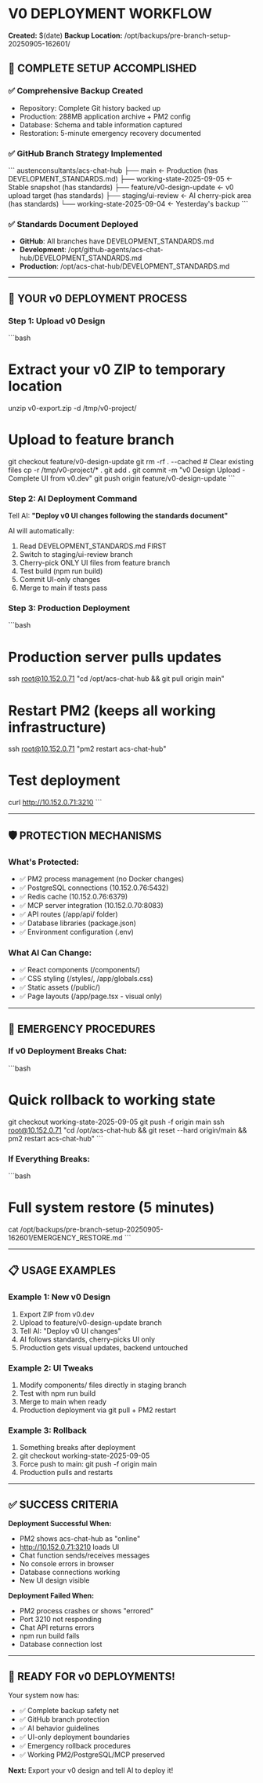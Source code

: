 # V0 DEPLOYMENT WORKFLOW
**Created:** $(date)
**Backup Location:** /opt/backups/pre-branch-setup-20250905-162601/

## 🎯 **COMPLETE SETUP ACCOMPLISHED**

### ✅ **Comprehensive Backup Created**
- Repository: Complete Git history backed up
- Production: 288MB application archive + PM2 config
- Database: Schema and table information captured
- Restoration: 5-minute emergency recovery documented

### ✅ **GitHub Branch Strategy Implemented**
\`\`\`
austenconsultants/acs-chat-hub
├── main                     ← Production (has DEVELOPMENT_STANDARDS.md)
├── working-state-2025-09-05 ← Stable snapshot (has standards)
├── feature/v0-design-update ← v0 upload target (has standards) 
├── staging/ui-review        ← AI cherry-pick area (has standards)
└── working-state-2025-09-04 ← Yesterday's backup
\`\`\`

### ✅ **Standards Document Deployed**
- **GitHub**: All branches have DEVELOPMENT_STANDARDS.md
- **Development**: /opt/github-agents/acs-chat-hub/DEVELOPMENT_STANDARDS.md
- **Production**: /opt/acs-chat-hub/DEVELOPMENT_STANDARDS.md

---

## 🚀 **YOUR v0 DEPLOYMENT PROCESS**

### **Step 1: Upload v0 Design**
\`\`\`bash
# Extract your v0 ZIP to temporary location
unzip v0-export.zip -d /tmp/v0-project/

# Upload to feature branch
git checkout feature/v0-design-update
git rm -rf . --cached  # Clear existing files
cp -r /tmp/v0-project/* .
git add .
git commit -m "v0 Design Upload - Complete UI from v0.dev"
git push origin feature/v0-design-update
\`\`\`

### **Step 2: AI Deployment Command**
Tell AI: **"Deploy v0 UI changes following the standards document"**

AI will automatically:
1. Read DEVELOPMENT_STANDARDS.md FIRST
2. Switch to staging/ui-review branch
3. Cherry-pick ONLY UI files from feature branch
4. Test build (npm run build)
5. Commit UI-only changes
6. Merge to main if tests pass

### **Step 3: Production Deployment**
\`\`\`bash
# Production server pulls updates
ssh root@10.152.0.71 "cd /opt/acs-chat-hub && git pull origin main"

# Restart PM2 (keeps all working infrastructure)
ssh root@10.152.0.71 "pm2 restart acs-chat-hub"

# Test deployment
curl http://10.152.0.71:3210
\`\`\`

---

## 🛡️ **PROTECTION MECHANISMS**

### **What's Protected:**
- ✅ PM2 process management (no Docker changes)
- ✅ PostgreSQL connections (10.152.0.76:5432)
- ✅ Redis cache (10.152.0.76:6379)  
- ✅ MCP server integration (10.152.0.70:8083)
- ✅ API routes (/app/api/ folder)
- ✅ Database libraries (package.json)
- ✅ Environment configuration (.env)

### **What AI Can Change:**
- ✅ React components (/components/)
- ✅ CSS styling (/styles/, /app/globals.css)
- ✅ Static assets (/public/)
- ✅ Page layouts (/app/page.tsx - visual only)

---

## 🚨 **EMERGENCY PROCEDURES**

### **If v0 Deployment Breaks Chat:**
\`\`\`bash
# Quick rollback to working state
git checkout working-state-2025-09-05
git push -f origin main
ssh root@10.152.0.71 "cd /opt/acs-chat-hub && git reset --hard origin/main && pm2 restart acs-chat-hub"
\`\`\`

### **If Everything Breaks:**
\`\`\`bash
# Full system restore (5 minutes)
cat /opt/backups/pre-branch-setup-20250905-162601/EMERGENCY_RESTORE.md
\`\`\`

---

## 📋 **USAGE EXAMPLES**

### **Example 1: New v0 Design**
1. Export ZIP from v0.dev
2. Upload to feature/v0-design-update branch  
3. Tell AI: "Deploy v0 UI changes"
4. AI follows standards, cherry-picks UI only
5. Production gets visual updates, backend untouched

### **Example 2: UI Tweaks**
1. Modify components/ files directly in staging branch
2. Test with npm run build
3. Merge to main when ready
4. Production deployment via git pull + PM2 restart

### **Example 3: Rollback**
1. Something breaks after deployment
2. git checkout working-state-2025-09-05  
3. Force push to main: git push -f origin main
4. Production pulls and restarts

---

## ✅ **SUCCESS CRITERIA**

**Deployment Successful When:**
- PM2 shows acs-chat-hub as "online"
- http://10.152.0.71:3210 loads UI
- Chat function sends/receives messages  
- No console errors in browser
- Database connections working
- New UI design visible

**Deployment Failed When:**
- PM2 process crashes or shows "errored"
- Port 3210 not responding
- Chat API returns errors
- npm run build fails
- Database connection lost

---

## 🎯 **READY FOR v0 DEPLOYMENTS!**

Your system now has:
- ✅ Complete backup safety net
- ✅ GitHub branch protection  
- ✅ AI behavior guidelines
- ✅ UI-only deployment boundaries
- ✅ Emergency rollback procedures
- ✅ Working PM2/PostgreSQL/MCP preserved

**Next:** Export your v0 design and tell AI to deploy it!
